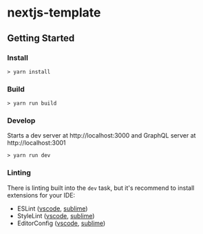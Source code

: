# nextjs-template

## Getting Started

### Install

```zch
> yarn install
```

### Build

```zch
> yarn run build
```

### Develop

Starts a dev server at http://localhost:3000 and GraphQL server at http://localhost:3001

```zch
> yarn run dev
```

### Linting

There is linting built into the `dev` task, but it's recommend to install extensions for your IDE:

- ESLint ([vscode](https://marketplace.visualstudio.com/items?itemName=dbaeumer.vscode-eslint), [sublime](https://github.com/SublimeLinter/SublimeLinter-eslint))
- StyleLint ([vscode](https://marketplace.visualstudio.com/items?itemName=shinnn.stylelint), [sublime](https://github.com/SublimeLinter/SublimeLinter-stylelint))
- EditorConfig ([vscode](https://marketplace.visualstudio.com/items?itemName=EditorConfig.EditorConfig), [sublime](https://github.com/sindresorhus/editorconfig-sublime))
